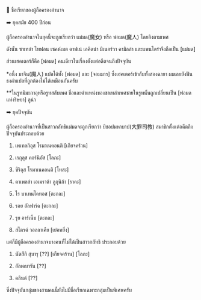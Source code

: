 📌 ชื่อเรียกของผู้ถือครองอำนาจ

➡️ ยุคสมัย 400 ปีก่อน

ผู้ถือครองอำนาจในยุคนี้จะถูกเรียกว่า แม่มด(魔女) หรือ พ่อมด(魔人) โดยอิงตามเพศ

ดังนั้น ซาเทล่า ไทฟอน เซคห์เมต ดาฟเน่ เอคิดน่า มิเนอร์วา คามิลล่า และแพนโดร่าจึงถือเป็น [แม่มด]

ส่วนเฮคเตอร์ก็คือ [พ่อมด] คนเดียวในเรื่องตั้งแต่อดีตจนถึงปัจจุบัน

*อนึ่ง มาจิน(魔人) แปลได้ทั้ง [พ่อมด] และ [จอมมาร] ซึ่งเฮคเตอร์เข้ากับทั้งสองฉายา ผมเลยยังฟันธงคำแปลที่ถูกต้องไม่ได้เหมือนกันครับ

**ในรูทมิมะกาอุหรือรูทสลับเพศ ชื่อและตำแหน่งของซาเทล่าเพศชายในรูทนั้นถูกเปลี่ยนเป็น [พ่อมดแห่งริษยา] ลูน่า

➡️ ยุคปัจจุบัน

ผู้ถือครองอำนาจที่เป็นสาวกลัทธิแม่มดจะถูกเรียกว่า บิชอปมหาบาป(大罪司教) สมาชิกตั้งแต่อดีตถึงปัจจุบันประกอบด้วย

1. เพเทลกิอุส โรมาเนคอนติ [เกียจคร้าน]

2. เรกุลุส คอร์นิอัส [โลภะ]

3. ซิริอุส โรมาเนคอนติ [โทสะ]

4. คาเพลล่า เอเมราด้า ลูกุนิก้า [ราคะ]

5. ไร บาเทนไคทอส [ตะกละ]

6. รอย อัลฟาร์ด [ตะกละ]

7. รุย อาร์เน็บ [ตะกละ]

8. สไตรด์ วอลลาเคีย [เย่อหยิ่ง]

แต่ก็มีผู้ถือครองอำนาจบางคนที่ไม่ได้เป็นสาวกลัทธิ ประกอบด้วย

1. นัตสึกิ สุบารุ [??] [เกียจคร้าน] [โลภะ]

2. อัลเดบารัน [??]

3. คลินด์ [??]

ซึ่งปัจจุบันกลุ่มของสามคนนี้ยังไม่มีชื่อเรียกเฉพาะกลุ่มเป็นพิเศษครับ
